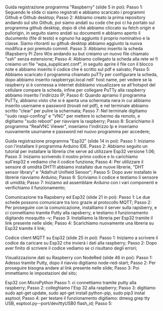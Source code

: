 Guida registrazione programma "Raspberry" (slide 5 in poi):
Passo 1: Seguendo le slide ci siamo registrati e abbiamo scaricato i programmi Github e Github desktop;
Passo 2: Abbiamo creato la prima repository andando sul sito Github, poi siamo andati su code che poi ci ha portato sul programma github 
	desktop, dopo di chè abbiamo cliccato su fetch origin e pullorigin, in seguito siamo andati su documenti e abbiamo aperto il ducumento 
	(file di testo) e ognuno ha aggiunto il proprio nominativo e la classe. Siamo ritoranti su github desktop abbiamo aggiunto la nuova modifica e poi premuto commit.
Passo 3: Abbiamo inserito la scheda (Rapsberry Pi Zero W)e andando su but creiamo un nuovo file chiamato "ssh" senza estensione;
Passo 4: Abbiamo collegato la scheda alla rete wi fi creiamo un file  “wpa_supplicant.conf”, in seguito aprire il file con il blocco note e abbiamo inserito il codice che è scritto sul pdf e salvato; 
Passo 5: Abbiamo scaricato il programma chiamato puTTy per configurare la scheda, dopo abbiamo inserito raspberrypi.local nell' host name, per vedere se la raspberry si è connessa a internet
	 dobbiamo visualizzare se all'hotspot del cellulare compare la scheda, infine per collegare PuTTy alla raspberry abbiamo inserito l'indirizzo IP;
Passo 6: Quando apriamo il programma PuTTy, abbiamo visto che si è aperta una schermata nera in cui abbiamo inserito username e password (trovati nel pdf), e nel terminale 
	abbiamo scritto "clear" per pulire la schermata;
Passo 7: Nel terminale digitiamo "sudo raspi-confing" e "VNC" per mettere lo schermo da remoto, e digitiamo "sudo reboot" per riavviare la raspberry;
Passo 8: Scarichiamo il programma "RealVNC Viewer", inseriamo l'indirizzo Ip e inseriamo nuovamente usurname e password nel nuovo programma per accedere;

Guida registrazione programma "Esp32" (slide 14 in poi):
Passo 1: Iniziamo con l'installare il programma Arduino IDE.
Passo 2: Abbiamo seguito un tutorial per installare la libreria che serve ad utilizzare Esp32 versione 1.06; 
Passo 3: Iniziamo scrivendo il nostro primo codice e lo carichiamo sull'esp32 e vediamo che il codice funziona;
Passo 4: Per utilizzare il sensore di umidità DHT11 abbiamo installato due nuove librerie, "DHT sensor library" e "Adafruit Unifield Sensor";
Passo 5: Dopo aver installato le librerie riavviamo Arduino;
Passo 6: Scriviamo il codice e testiamo il sensore di umidità;
Passo 7: Iniziamo ad assemblare Arduino con i vari componenti e verifichiamo il funzionamento;

Comunicazione tra Rapsberry ed Esp32 (slide 21 in poi):
Passo 1: Le due schede possono comunicare tra loro grazie al protocollo MQTT;
Passo 2: Per proseguire con la comunicazione, installiamo il server sulla rapsberry, e ci connettiamo tramite Putty alla rapsberry, e testiamo il funzionamento digitando mosquitto -v;
Passo 3: Installiamo la libreria per Esp32 tramite il link presente nelle slide;
Passo 4: Scarichiamo nuovamente una libreria su Esp32 tramite il link;

Codice client MQTT su Esp32 (slide 25 in poi):
Passo 1: Iniziamo a scrivere il codice da caricare su Esp32 che invierà i dati alla raspberry;
Passo 2: Dopo aver finito di scrivere il codice vediamo se ci risultano degli errori; 

Visualizzazione dati su Raspberry con NodeRed (slide 46 in poi):
Passo 1: Adesso tramite Putty, dopo il riavvio digitiamo node-red-start;
Passo 2: Per proseguire bisogna andare al link presente nelle slide;
Passo 3: Poi immettiamo le impostazioni del sito;


Esp32 con MicroPython
Passo 1:  ci connettiamo tramite putty alla raspberry;
Passo 2: colleghiamo l'Esp 32 alla raspberry;
Passo 3: digitiamo sudo apt-get update, sudo apt-get install python-pip, sudo pip3 instal asptool;
Passo 4: per testare il funzionamento digitiamo: dmesg grep tty USB, esptool.py--port/dev/ttyUSB0 flash_id;
Passo 5: 